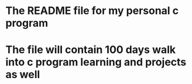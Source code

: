 # The README file for my personal c program

# The file will contain 100 days walk into c program learning and projects as well

